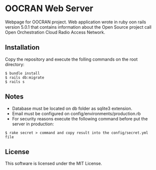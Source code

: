 # OOCRAN Web Server

Webpage for OOCRAN project. Web application wrote in ruby oon rails version 5.0.1 that contains information about the Open Source project call Open Orchestration Cloud Radio Access Network. 

## Installation
Copy the repository and execute the folling commands on the root directory:

```
$ bundle install
$ rails db:migrate
$ rails s
```

## Notes

* Database must be located on db folder as sqlite3 extension.
* Email must be configured on config/environments/production.rb
* For security reasons execute the following command before put the server in production:
```
$ rake secret > command and copy result into the config/secret.yml file
```

## License
This software is licensed under the MIT License.
